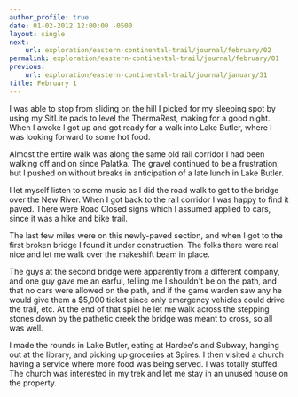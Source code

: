 ```yaml
---
author_profile: true
date: 01-02-2012 12:00:00 -0500
layout: single
next:
    url: exploration/eastern-continental-trail/journal/february/02
permalink: exploration/eastern-continental-trail/journal/february/01
previous:
    url: exploration/eastern-continental-trail/journal/january/31
title: February 1
---
```

I was able to stop from sliding on the hill I picked for my sleeping spot by using my SitLite pads to level the ThermaRest, making for a good night. When I awoke I got up and got ready for a walk into Lake Butler, where I was looking forward to some hot food.

Almost the entire walk was along the same old rail corridor I had been walking off and on since Palatka. The gravel continued to be a frustration, but I pushed on without breaks in anticipation of a late lunch in Lake Butler.

I let myself listen to some music as I did the road walk to get to the bridge over the New River. When I got back to the rail corridor I was happy to find it paved. There were Road Closed signs which I assumed applied to cars, since it was a hike and bike trail.

The last few miles were on this newly-paved section, and when I got to the first broken bridge I found it under construction. The folks there were real nice and let me walk over the makeshift beam in place.

The guys at the second bridge were apparently from a different company, and one guy gave me an earful, telling me I shouldn't be on the path, and that no cars were allowed on the path, and if the game warden saw any he would give them a $5,000 ticket since only emergency vehicles could drive the trail, etc. At the end of that spiel he let me walk across the stepping stones down by the pathetic creek the bridge was meant to cross, so all was well.

I made the rounds in Lake Butler, eating at Hardee's and Subway, hanging out at the library, and picking up groceries at Spires. I then visited a church having a service where more food was being served. I was totally stuffed. The church was interested in my trek and let me stay in an unused house on the property.